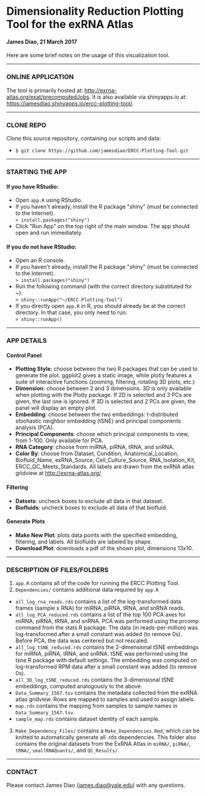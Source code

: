 # Dimensionality Reduction Plotting Tool for the exRNA Atlas

#### James Diao, 21 March 2017

Here are some brief notes on the usage of this visualization tool. <br />

-------------------------------------------------------------

### ONLINE APPLICATION

The tool is primarily hosted at: http://exrna-atlas.org/exat/precomputedJobs. It is also available via shinyapps.io at: https://jamesdiao.shinyapps.io/ercc-plotting-tool/.

-------------------------------------------------------------

### CLONE REPO

Clone this source repository, containing our scripts and data: <br />
- `$ git clone https://github.com/jamesdiao/ERCC-Plotting-Tool.git`

-------------------------------------------------------------

### STARTING THE APP

#### If you have RStudio:  
 - Open `app.R` using RStudio. 
 - If you haven't already, install the R package "shiny" (must be connected to the Internet).  
`> install.packages("shiny")`  
 - Click "Run App" on the top right of the main window. The app should open and run immediately. <br />

#### If you do not have RStudio:  
 - Open an R console.  
 - If you haven't already, install the R package "shiny" (must be connected to the Internet).  
`> install.packages("shiny")`  
 - Run the following command (with the correct directory substituted for ~):  
`> shiny::runApp("~/ERCC-Plotting-Tool")`  
 - If you directly open `app.R` in R, you should already be at the correct directory. In that case, you only need to run:  
`> shiny::runApp()`


-------------------------------------------------------------

### APP DETAILS

#### Control Panel  
- **Plotting Style**: choose between the two R packages that can be used to generate the plot. ggplot2 gives a static image, while plotly features a suite of interactive functions (zooming, filtering, rotating 3D plots, etc.)
- **Dimension**: choose between 2 and 3 dimensions. 3D is only available when plotting with the Plotly package. If 2D is selected and 3 PCs are given, the last one is ignored. If 3D is selected and 2 PCs are given, the panel will display an empty plot. 
- **Embedding**: choose between the two embeddings: t-distributed stochastic neighbor embedding (tSNE) and principal components analysis (PCA). 
- **Principal Components**: choose which principal components to view, from 1-100. Only available for PCA.  
- **RNA Category**: choose from miRNA, piRNA, tRNA, and snRNA.  
- **Color By**: choose from Dataset, Condition, Anatomical\_Location, Biofluid\_Name, exRNA\_Source, Cell\_Culture\_Source, RNA\_Isolation\_Kit, ERCC\_QC\_Meets\_Standards. All labels are drawn from the exRNA atlas gridview at http://exrna-atlas.org/  

#### Filtering  
- **Datsets**: uncheck boxes to exclude all data in that dataset. 
- **Biofluids**: uncheck boxes to exclude all data of that biofluid.  

#### Generate Plots  
- **Make New Plot**: plots data points with the specified embedding, filtering, and labels.  All biofluids are labeled by shape.  
- **Download Plot**: downloads a pdf of the shown plot, dimensions 13x10. 

-------------------------------------------------------------

### DESCRIPTION OF FILES/FOLDERS
1. `app.R` contains all of the code for running the ERCC Plotting Tool. 
2. `Dependencies/` contains additional data required by `app.R`
 - `all_log_rna_reads.rds` contains a list of the log-transformed data frames (sample x RNA) for miRNA, piRNA, tRNA, and snRNA reads. 
 - `all_log_PCA_reduced.rds` contains a list of the top 100 PCA axes for miRNA, piRNA, tRNA, and snRNA. PCA was performed using the prcomp command from the stats R package. The data (in reads-per-million) was log-transformed after a small constant was added (to remove 0s). Before PCA, the data was centered but not rescaled. 
 - `all_log_tSNE_reduced.rds` contains the 2-dimensional tSNE embeddings for miRNA, piRNA, tRNA, and snRNA. tSNE was performed using the tsne R package with default settings. The embedding was computed on log-transformed RPM data after a small constant was added (to remove 0s). 
  - `all_3D_log_tSNE_reduced.rds` contains the 3-dimensional tSNE embeddings, computed analogously to the above. 
  - `Data_Summary_1567.tsv` contains the metadata collected from the exRNA atlas gridview. Rows are mapped to samples and used to assign labels. 
  - `map.rds` contains the mapping from samples to sample names in `Data_Summary_1567.tsv`. 
  - `sample_map.rds` contains dataset identity of each sample.
3. `Make_Dependency_Files/` contains a `Make_Dependencies.Rmd`, which can be knitted to automatically generate all .rds dependencies. This folder also contains the original datasets from the ExRNA Atlas in `miRNA/`, `piRNA/`, `tRNA/`, `smallRNAQuants/`, and `QC_Results/`. 

-----------------------------------------------------------------

### CONTACT  

Please contact James Diao (james.diao@yale.edu) with any questions.

<br />
<br />
<br />


